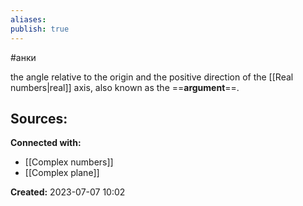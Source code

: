```yaml
---
aliases:
publish: true
---
```

#анки

the angle relative to the origin and the positive direction of the [[Real numbers|real]] axis, also known as the ==**argument**==.











**Sources:**
- 


**Connected with:**
- [[Complex numbers]]
- [[Complex plane]]



**Created:** 2023-07-07 10:02